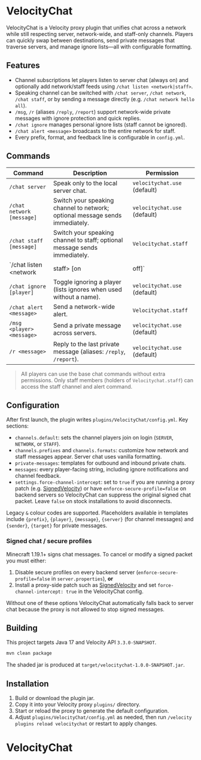 # VelocityChat

VelocityChat is a Velocity proxy plugin that unifies chat across a network while still respecting server, network-wide, and staff-only channels. Players can quickly swap between destinations, send private messages that traverse servers, and manage ignore lists—all with configurable formatting.

## Features
- Channel subscriptions let players listen to server chat (always on) and optionally add network/staff feeds using `/chat listen <network|staff>`.
- Speaking channel can be switched with `/chat server`, `/chat network`, `/chat staff`, or by sending a message directly (e.g. `/chat network hello all`).
- `/msg`, `/r` (aliases `/reply`, `/report`) support network-wide private messages with ignore protection and quick replies.
- `/chat ignore` manages personal ignore lists (staff cannot be ignored).
- `/chat alert <message>` broadcasts to the entire network for staff.
- Every prefix, format, and feedback line is configurable in `config.yml`.

## Commands
| Command | Description | Permission |
| --- | --- | --- |
| `/chat server` | Speak only to the local server chat. | `velocitychat.use` (default) |
| `/chat network [message]` | Switch your speaking channel to network; optional message sends immediately. | `velocitychat.use` (default) |
| `/chat staff [message]` | Switch your speaking channel to staff; optional message sends immediately. | `Velocitychat.staff` |
| `/chat listen <network|staff> [on|off]` | Toggle or explicitly enable/disable viewing of extra channels. | `velocitychat.use` (default) for network, `Velocitychat.staff` for staff |
| `/chat ignore [player]` | Toggle ignoring a player (lists ignores when used without a name). | `velocitychat.use` (default) |
| `/chat alert <message>` | Send a network-wide alert. | `Velocitychat.staff` |
| `/msg <player> <message>` | Send a private message across servers. | `velocitychat.use` (default) |
| `/r <message>` | Reply to the last private message (aliases: `/reply`, `/report`). | `velocitychat.use` (default) |

> All players can use the base chat commands without extra permissions. Only staff members (holders of `Velocitychat.staff`) can access the staff channel and alert command.

## Configuration
After first launch, the plugin writes `plugins/VelocityChat/config.yml`. Key sections:
- `channels.default`: sets the channel players join on login (`SERVER`, `NETWORK`, or `STAFF`).
- `channels.prefixes` and `channels.formats`: customize how network and staff messages appear. Server chat uses vanilla formatting.
- `private-messages`: templates for outbound and inbound private chats.
- `messages`: every player-facing string, including ignore notifications and channel feedback.
- `settings.force-channel-intercept`: set to `true` if you are running a proxy patch (e.g. [SignedVelocity](https://modrinth.com/plugin/signedvelocity)) or have `enforce-secure-profile=false` on backend servers so VelocityChat can suppress the original signed chat packet. Leave `false` on stock installations to avoid disconnects.

Legacy `&` colour codes are supported. Placeholders available in templates include `{prefix}`, `{player}`, `{message}`, `{server}` (for channel messages) and `{sender}`, `{target}` for private messages.

### Signed chat / secure profiles
Minecraft 1.19.1+ signs chat messages. To cancel or modify a signed packet you must either:

1. Disable secure profiles on every backend server (`enforce-secure-profile=false` in `server.properties`), **or**
2. Install a proxy-side patch such as [SignedVelocity](https://modrinth.com/plugin/signedvelocity) and set `force-channel-intercept: true` in the VelocityChat config.

Without one of these options VelocityChat automatically falls back to server chat because the proxy is not allowed to stop signed messages.

## Building
This project targets Java 17 and Velocity API `3.3.0-SNAPSHOT`.

```bash
mvn clean package
```

The shaded jar is produced at `target/velocitychat-1.0.0-SNAPSHOT.jar`.

## Installation
1. Build or download the plugin jar.
2. Copy it into your Velocity proxy `plugins/` directory.
3. Start or reload the proxy to generate the default configuration.
4. Adjust `plugins/VelocityChat/config.yml` as needed, then run `/velocity plugins reload velocitychat` or restart to apply changes.
# VelocityChat
